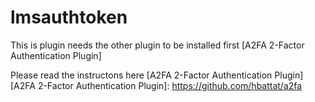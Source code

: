 lmsauthtoken
=====
This is plugin needs the other plugin to be installed first [A2FA 2-Factor Authentication Plugin]

Please read the instructons here [A2FA 2-Factor Authentication Plugin]
[A2FA 2-Factor Authentication Plugin]: https://github.com/hbattat/a2fa


